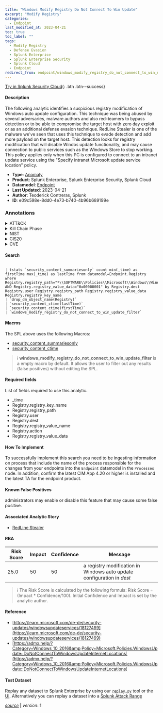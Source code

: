 ```yaml
---
title: "Windows Modify Registry Do Not Connect To Win Update"
excerpt: "Modify Registry"
categories:
  - Endpoint
last_modified_at: 2023-04-21
toc: true
toc_label: ""
tags:
  - Modify Registry
  - Defense Evasion
  - Splunk Enterprise
  - Splunk Enterprise Security
  - Splunk Cloud
  - Endpoint
redirect_from: endpoint/windows_modify_registry_do_not_connect_to_win_update/
---
```




[Try in Splunk Security Cloud](https://www.splunk.com/en_us/cyber-security.html){: .btn .btn--success}

#### Description

The following analytic identifies a suspicious registry modification of Windows auto update configuration. This technique was being abused by several adversaries, malware authors and also red-teamers to bypass detection or to be able to compromise the target host with zero day exploit or as an additional defense evasion technique. RedLine Stealer is one of the malware we&#39;ve seen that uses this technique to evade detection and add more payload on the target host. This detection looks for registry modification that will disable Windos update functionality, and may cause connection to public services such as the Windows Store to stop working. This policy applies only when this PC is configured to connect to an intranet update service using the &#34;Specify intranet Microsoft update service location&#34; policy.

- **Type**: [Anomaly](https://github.com/splunk/security_content/wiki/Detection-Analytic-Types)
- **Product**: Splunk Enterprise, Splunk Enterprise Security, Splunk Cloud
- **Datamodel**: [Endpoint](https://docs.splunk.com/Documentation/CIM/latest/User/Endpoint)
- **Last Updated**: 2023-04-21
- **Author**: Teoderick Contreras, Splunk
- **ID**: e09c598e-8dd0-4e73-b740-4b96b689199e

### Annotations
<details>
  <summary>ATT&CK</summary>

<div markdown="1">

#### [ATT&CK](https://attack.mitre.org/)

| ID          | Technique   | Tactic         |
| ----------- | ----------- |--------------- |
| [T1112](https://attack.mitre.org/techniques/T1112/) | Modify Registry | Defense Evasion |

</div>
</details>


<details>
  <summary>Kill Chain Phase</summary>

<div markdown="1">

* Exploitation


</div>
</details>


<details>
  <summary>NIST</summary>

<div markdown="1">

* DE.AE



</div>
</details>

<details>
  <summary>CIS20</summary>

<div markdown="1">

* CIS 10



</div>
</details>

<details>
  <summary>CVE</summary>

<div markdown="1">


</div>
</details>


#### Search

```

| tstats `security_content_summariesonly` count min(_time) as firstTime max(_time) as lastTime from datamodel=Endpoint.Registry where Registry.registry_path="*\\SOFTWARE\\Policies\\Microsoft\\Windows\\WindowsUpdate\\DoNotConnectToWindowsUpdateInternetLocations" AND Registry.registry_value_data="0x00000001" by Registry.dest Registry.user Registry.registry_path Registry.registry_value_data Registry.registry_key_name 
| `drop_dm_object_name(Registry)` 
| `security_content_ctime(lastTime)` 
| `security_content_ctime(firstTime)` 
| `windows_modify_registry_do_not_connect_to_win_update_filter`
```

#### Macros
The SPL above uses the following Macros:
* [security_content_summariesonly](https://github.com/splunk/security_content/blob/develop/macros/security_content_summariesonly.yml)
* [security_content_ctime](https://github.com/splunk/security_content/blob/develop/macros/security_content_ctime.yml)

> :information_source:
> **windows_modify_registry_do_not_connect_to_win_update_filter** is a empty macro by default. It allows the user to filter out any results (false positives) without editing the SPL.



#### Required fields
List of fields required to use this analytic.
* _time
* Registry.registry_key_name
* Registry.registry_path
* Registry.user
* Registry.dest
* Registry.registry_value_name
* Registry.action
* Registry.registry_value_data



#### How To Implement
To successfully implement this search you need to be ingesting information on process that include the name of the process responsible for the changes from your endpoints into the `Endpoint` datamodel in the `Processes` node. In addition, confirm the latest CIM App 4.20 or higher is installed and the latest TA for the endpoint product.
#### Known False Positives
administrators may enable or disable this feature that may cause some false positive.

#### Associated Analytic Story
* [RedLine Stealer](/stories/redline_stealer)




#### RBA

| Risk Score  | Impact      | Confidence   | Message      |
| ----------- | ----------- |--------------|--------------|
| 25.0 | 50 | 50 | a registry modification in Windows auto update configuration in $dest$ |


> :information_source:
> The Risk Score is calculated by the following formula: Risk Score = (Impact * Confidence/100). Initial Confidence and Impact is set by the analytic author.


#### Reference

* [https://learn.microsoft.com/de-de/security-updates/windowsupdateservices/18127499](https://learn.microsoft.com/de-de/security-updates/windowsupdateservices/18127499)
* [https://admx.help/?Category=Windows_10_2016&amp;Policy=Microsoft.Policies.WindowsUpdate::DoNotConnectToWindowsUpdateInternetLocations](https://admx.help/?Category=Windows_10_2016&amp;Policy=Microsoft.Policies.WindowsUpdate::DoNotConnectToWindowsUpdateInternetLocations)



#### Test Dataset
Replay any dataset to Splunk Enterprise by using our [`replay.py`](https://github.com/splunk/attack_data#using-replaypy) tool or the [UI](https://github.com/splunk/attack_data#using-ui).
Alternatively you can replay a dataset into a [Splunk Attack Range](https://github.com/splunk/attack_range#replay-dumps-into-attack-range-splunk-server)




[*source*](https://github.com/splunk/security_content/tree/develop/detections/endpoint/windows_modify_registry_do_not_connect_to_win_update.yml) \| *version*: **1**